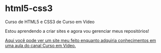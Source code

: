 # html5-css3
Curso de HTML5 e CSS3 de Curso em Vídeo

Estou aprendendo a criar sites e agora vou gerenciar meus repositórios!

<a href="https://github.com/matheusgmadruga/html5css3/blob/main/Exerc%C3%ADcios/Ex%2007/index.html">Aqui você pode ver um site meu feito enquanto adquiria conhecimentos em uma aula do canal Curso em Vídeo.</a>

